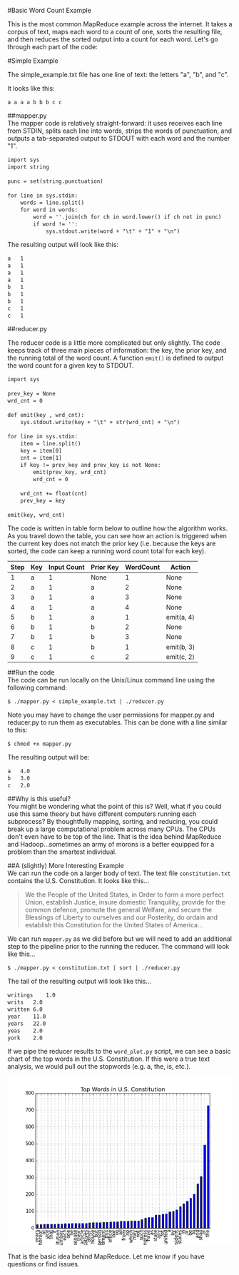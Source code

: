 #Basic Word Count Example

This is the most common MapReduce example across the internet. It takes a corpus of text, maps each word to a count of one, sorts the resulting file, and then reduces the sorted output into a count for each word. Let's go through each part of the code:

#Simple Example  

The simple_example.txt file has one line of text: the letters "a", "b", and "c".  
  
It looks like this:
```  
a a a a b b b c c
```

##mapper.py  
The mapper code is relatively straight-forward: it uses receives each line from STDIN, splits each line into words, strips the words of punctuation, and outputs a tab-separated output to STDOUT with each word and the number "1".  
  
```
import sys
import string

punc = set(string.punctuation)

for line in sys.stdin:
	words = line.split()
	for word in words:
		word = ''.join(ch for ch in word.lower() if ch not in punc)
		if word != '':
			sys.stdout.write(word + "\t" + "1" + "\n")
```  
  
The resulting output will look like this:  
  
```
a	1
a	1
a	1
a	1
b	1
b	1
b	1
c	1
c	1
```  

##reducer.py  
  
The reducer code is a little more complicated but only slightly. The code keeps track of three main pieces of information: the key, the prior key, and the running total of the word count.  A function ```emit()``` is defined to output the word count for a given key to STDOUT.
  
```
import sys

prev_key = None
wrd_cnt = 0

def emit(key , wrd_cnt):
	sys.stdout.write(key + "\t" + str(wrd_cnt) + "\n")

for line in sys.stdin:
 	item = line.split()
 	key = item[0]
  	cnt = item[1]
 	if key != prev_key and prev_key is not None:
 		emit(prev_key, wrd_cnt)
 		wrd_cnt = 0
 	
 	wrd_cnt += float(cnt)
	prev_key = key

emit(key, wrd_cnt)
```  
The code is written in table form below to outline how the algorithm works. As you travel down the table, you can see how an action is triggered when the current key does not match the prior key (i.e. because the keys are sorted, the code can keep a running word count total for each key).

|Step | Key | Input Count | Prior Key | WordCount | Action       | 
|-----|-----|-------------| --------- |-----------|--------------|
|1    | a   | 1           | None      | 1         | None         |
|2    | a   | 1           | a         | 2         | None         |
|3    | a   | 1           | a         | 3         | None         |
|4    | a   | 1           | a         | 4         | None         |
|5    | b   | 1           | a         | 1         | emit(a, 4)   |
|6    | b   | 1           | b         | 2         | None         |
|7    | b   | 1           | b         | 3         | None         |
|8    | c   | 1           | b         | 1         | emit(b, 3)   |
|9    | c   | 1           | c         | 2         | emit(c, 2)   |  
  
##Run the code  
The code can be run locally on the Unix/Linux command line using the following command:  
```
$ ./mapper.py < simple_example.txt | ./reducer.py 
```  
Note you may have to change the user permissions for mapper.py and reducer.py to run them as executables. This can be done with a line similar to this:  
```
$ chmod +x mapper.py
```  

The resulting output will be:
```
a	4.0
b	3.0
c	2.0
```  
##Why is this useful?  
You might be wondering what the point of this is? Well, what if you could use this same theory but have different computers running each subprocess? By thoughtfully mapping, sorting, and reducing, you could break up a large computational problem across many CPUs. The CPUs don't even have to be top of the line. That is the idea behind MapReduce and Hadoop...sometimes an army of morons is a better equipped for a problem than the smartest individual.  

##A (slightly) More Interesting Example  
We can run the code on a larger body of text.  The text file ```constitution.txt``` contains the U.S. Constitution. It looks like this...  

>We the People of the United States, in Order to form a more perfect Union,
>establish Justice, insure domestic Tranquility, provide for the common
>defence, promote the general Welfare, and secure the Blessings of Liberty to
>ourselves and our Posterity, do ordain and establish this Constitution for the
>United States of America...
  

We can run ``mapper.py`` as we did before but we will need to add an additional step to the pipeline prior to the running the reducer. The command will look like this...

```
$ ./mapper.py < constitution.txt | sort | ./reducer.py
```  
The tail of the resulting output will look like this...

```
writings	1.0
writs	2.0
written	6.0
year	11.0
years	22.0
yeas	2.0
york	2.0
```  

If we pipe the reducer results to the ``word_plot.py`` script, we can see a basic chart of the top words in the U.S. Constitution. If this were a true text analysis, we would pull out the stopwords (e.g. a, the, is, etc.).

![alt text](https://github.com/nathanieljblack/mapreduce_examples/blob/master/wordcount/figure_1.png "Top Words")  

That is the basic idea behind MapReduce. Let me know if you have questions or find issues.


